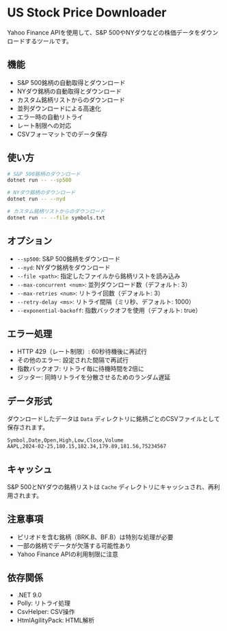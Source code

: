 # US Stock Price Downloader

Yahoo Finance APIを使用して、S&P 500やNYダウなどの株価データをダウンロードするツールです。

## 機能

- S&P 500銘柄の自動取得とダウンロード
- NYダウ銘柄の自動取得とダウンロード
- カスタム銘柄リストからのダウンロード
- 並列ダウンロードによる高速化
- エラー時の自動リトライ
- レート制限への対応
- CSVフォーマットでのデータ保存

## 使い方

```bash
# S&P 500銘柄のダウンロード
dotnet run -- --sp500

# NYダウ銘柄のダウンロード
dotnet run -- --nyd

# カスタム銘柄リストからのダウンロード
dotnet run -- --file symbols.txt
```

## オプション

- `--sp500`: S&P 500銘柄をダウンロード
- `--nyd`: NYダウ銘柄をダウンロード
- `--file <path>`: 指定したファイルから銘柄リストを読み込み
- `--max-concurrent <num>`: 並列ダウンロード数（デフォルト: 3）
- `--max-retries <num>`: リトライ回数（デフォルト: 3）
- `--retry-delay <ms>`: リトライ間隔（ミリ秒、デフォルト: 1000）
- `--exponential-backoff`: 指数バックオフを使用（デフォルト: true）

## エラー処理

- HTTP 429（レート制限）: 60秒待機後に再試行
- その他のエラー: 設定された間隔で再試行
- 指数バックオフ: リトライ毎に待機時間を2倍に
- ジッター: 同時リトライを分散させるためのランダム遅延

## データ形式

ダウンロードしたデータは `Data` ディレクトリに銘柄ごとのCSVファイルとして保存されます。

```csv
Symbol,Date,Open,High,Low,Close,Volume
AAPL,2024-02-25,180.15,182.34,179.89,181.56,75234567
```

## キャッシュ

S&P 500とNYダウの銘柄リストは `Cache` ディレクトリにキャッシュされ、再利用されます。

## 注意事項

- ピリオドを含む銘柄（BRK.B、BF.B）は特別な処理が必要
- 一部の銘柄でデータが欠落する可能性あり
- Yahoo Finance APIの利用制限に注意

## 依存関係

- .NET 9.0
- Polly: リトライ処理
- CsvHelper: CSV操作
- HtmlAgilityPack: HTML解析
